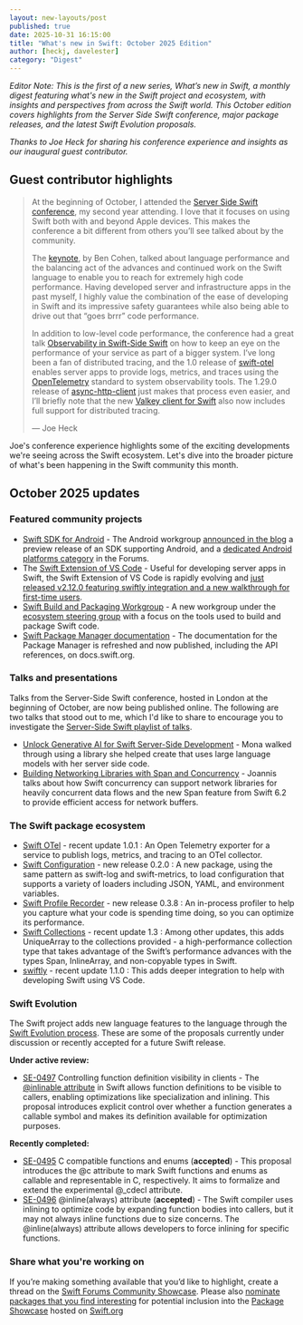 ```yaml
---
layout: new-layouts/post
published: true
date: 2025-10-31 16:15:00
title: "What's new in Swift: October 2025 Edition"
author: [heckj, davelester]
category: "Digest"
---
```


*Editor Note: This is the first of a new series, What’s new in Swift, a monthly digest featuring what's new in the Swift project and ecosystem, with insights and perspectives from across the Swift world. This October edition covers highlights from the Server Side Swift conference, major package releases, and the latest Swift Evolution proposals.*

*Thanks to Joe Heck for sharing his conference experience and insights as our inaugural guest contributor.*

## Guest contributor highlights

> At the beginning of October, I attended the [Server Side Swift conference](https://www.serversideswift.info/), my second year attending. I love that it focuses on using Swift both with and beyond Apple devices. This makes the conference a bit different from others you’ll see talked about by the community.
> 
> The [keynote](https://www.youtube.com/watch?v=jz3hCRSPrdo), by Ben Cohen, talked about language performance and the balancing act of the advances and continued work on the Swift language to enable you to reach for extremely high code performance. Having developed server and infrastructure apps in the past myself, I highly value the combination of the ease of developing in Swift and its impressive safety guarantees while also being able to drive out that “goes brrr” code performance.
> 
> In addition to low-level code performance, the conference had a great talk [Observability in Swift-Side Swift](https://www.youtube.com/watch?v=HSxIFLsoODc) on how to keep an eye on the performance of your service as part of a bigger system. I’ve long been a fan of distributed tracing, and the 1.0 release of [swift-otel](https://github.com/swift-otel/swift-otel) enables server apps to provide logs, metrics, and traces using the [OpenTelemetry](https://opentelemetry.io/) standard to system observability tools. The 1.29.0 release of [async-http-client](https://github.com/swift-server/async-http-client) just makes that process even easier, and I’ll briefly note that the new [Valkey client for Swift](https://github.com/valkey-io/valkey-swift/) also now includes full support for distributed tracing.
> 
> &mdash; Joe Heck


Joe's conference experience highlights some of the exciting developments we're seeing across the Swift ecosystem. Let's dive into the broader picture of what's been happening in the Swift community this month.


## October 2025 updates

### Featured community projects

* [Swift SDK for Android](https://forums.swift.org/t/announcing-the-swift-sdk-for-android/82845) - The Android workgroup [announced in the blog](https://www.swift.org/blog/nightly-swift-sdk-for-android/) a preview release of an SDK supporting Android, and a [dedicated Android platforms category](https://forums.swift.org/c/platform/android/115) in the Forums.
* The [Swift Extension of VS Code](https://docs.swift.org/vscode/documentation/userdocs/) - Useful for developing server apps in Swift, the Swift Extension of VS Code is rapidly evolving and [just released v2.12.0 featuring swiftly integration and a new walkthrough for first-time users](https://forums.swift.org/t/vs-code-swift-extension-2-12-0-release-now-available/82947).
* [Swift Build and Packaging Workgroup](https://www.swift.org/build-and-packaging-workgroup/) - A new workgroup under the [ecosystem steering group](https://www.swift.org/ecosystem-steering-group/) with a focus on the tools used to build and package Swift code.
* [Swift Package Manager documentation](https://docs.swift.org/swiftpm/documentation/packagemanagerdocs/) - The documentation for the Package Manager is refreshed and now published, including the API references, on docs.swift.org.


### Talks and presentations
Talks from the Server-Side Swift conference, hosted in London at the beginning of October, are now being published online. The following are two talks that stood out to me, which I'd like to share to encourage you to investigate the [Server-Side Swift playlist of talks](https://youtu.be/eqeDPIK2Msc).

* [Unlock Generative AI for Swift Server-Side Development](https://www.youtube.com/watch?v=eDkbXNleMnA) - Mona walked through using a library she helped create that uses large language models with her server side code.
* [Building Networking Libraries with Span and Concurrency](https://youtu.be/bVCY2m8ytXM) - Joannis talks about how Swift concurrency can support network libraries for heavily concurrent data flows and the new Span feature from Swift 6.2 to provide efficient access for network buffers.


### The Swift package ecosystem

* [Swift OTel](https://github.com/swift-otel/swift-otel) - recent update 1.0.1 : An Open Telemetry exporter for a service to publish logs, metrics, and tracing to an OTel collector.
* [Swift Configuration](https://github.com/apple/swift-configuration) - new release 0.2.0 : A new package, using the same pattern as swift-log and swift-metrics, to load configuration that supports a variety of loaders including JSON, YAML, and environment variables.
* [Swift Profile Recorder](https://github.com/apple/swift-profile-recorder) - new release 0.3.8 : An in-process profiler to help you capture what your code is spending time doing, so you can optimize its performance.
* [Swift Collections](https://github.com/apple/swift-collections/) - recent update 1.3 : Among other updates, this adds UniqueArray to the collections provided - a high-performance collection type that takes advantage of the Swift’s performance advances with the types Span, InlineArray, and non-copyable types in Swift.
* [swiftly](https://github.com/swiftlang/swiftly/releases/tag/1.1.0) - recent update 1.1.0 : This adds deeper integration to help with developing Swift using VS Code.


### Swift Evolution

The Swift project adds new language features to the language through the [Swift Evolution process](https://github.com/swiftlang/swift-evolution/blob/main/process.md). These are some of the proposals currently under discussion or recently accepted for a future Swift release.

**Under active review:**

* [SE-0497](https://github.com/swiftlang/swift-evolution/blob/main/proposals/0497-definition-visibility.md) Controlling function definition visibility in clients - The [@inlinable attribute](https://github.com/swiftlang/swift-evolution/blob/main/proposals/0193-cross-module-inlining-and-specialization.md) in Swift allows function definitions to be visible to callers, enabling optimizations like specialization and inlining. This proposal introduces explicit control over whether a function generates a callable symbol and makes its definition available for optimization purposes.

**Recently completed:**

* [SE-0495](https://github.com/swiftlang/swift-evolution/blob/main/proposals/0495-cdecl.md) C compatible functions and enums (**accepted**) - This proposal introduces the @c attribute to mark Swift functions and enums as callable and representable in C, respectively. It aims to formalize and extend the experimental @_cdecl attribute.
* [SE-0496](https://github.com/swiftlang/swift-evolution/blob/main/proposals/0496-inline-always.md)  @inline(always) attribute (**accepted**) - The Swift compiler uses inlining to optimize code by expanding function bodies into callers, but it may not always inline functions due to size concerns. The @inline(always) attribute allows developers to force inlining for specific functions.


### Share what you're working on
If you’re making something available that you’d like to highlight, create a thread on the [Swift Forums Community Showcase](https://forums.swift.org/c/community-showcase/66). Please also [nominate packages that you find interesting](https://forums.swift.org/t/nominations-for-the-packages-community-showcase-on-swift-org/68168) for potential inclusion into the [Package Showcase](https://www.swift.org/packages/showcase.html) hosted on [Swift.org](http://swift.org/)
